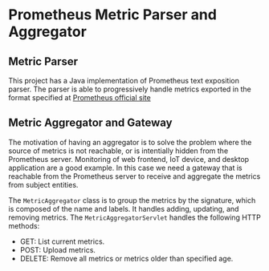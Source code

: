 # Prometheus Metric Parser and Aggregator

## Metric Parser

This project has a Java implementation of Prometheus text exposition parser.
The parser is able to progressively handle metrics exported in the format specified at [Prometheus official site](https://prometheus.io/docs/instrumenting/exposition_formats/)

## Metric Aggregator and Gateway

The motivation of having an aggregator is to solve the problem where the source of metrics is not reachable, or is intentially hidden from the Prometheus server. Monitoring of web frontend, IoT device, and desktop application are a good example. In this case we need a gateway that is reachable from the Prometheus server to receive and aggregate the metrics from subject entities.

The `MetricAggregator` class is to group the metrics by the signature, which is composed of the name and labels. It handles adding, updating, and removing metrics.
The `MetricAggregatorServlet` handles the following HTTP methods:

* GET: List current metrics.
* POST: Upload metrics.
* DELETE: Remove all metrics or metrics older than specified age.
